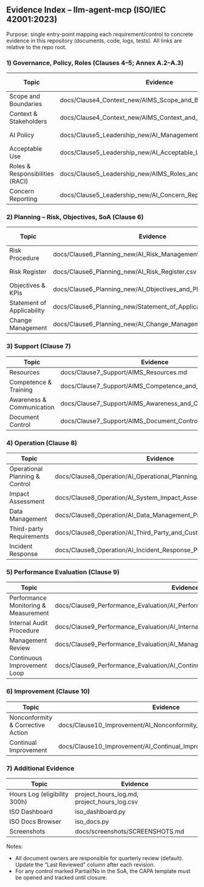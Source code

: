 ## Evidence Index – llm-agent-mcp (ISO/IEC 42001:2023)

Purpose: single entry-point mapping each requirement/control to concrete evidence in this repository (documents, code, logs, tests). All links are relative to the repo root.

### 1) Governance, Policy, Roles (Clauses 4–5; Annex A.2–A.3)

| Topic | Evidence | Owner | Last Reviewed |
|---|---|---|---|
| Scope and Boundaries | docs/Clause4_Context_new/AIMS_Scope_and_Boundaries.md | AIMS Manager | 2025-08-06 |
| Context & Stakeholders | docs/Clause4_Context_new/AIMS_Context_and_Stakeholders.md | AIMS Manager | 2025-08-06 |
| AI Policy | docs/Clause5_Leadership_new/AI_Management_Policy.md | Product Owner | 2025-08-06 |
| Acceptable Use | docs/Clause5_Leadership_new/AI_Acceptable_Use_Policy.md | Security Lead | 2025-08-06 |
| Roles & Responsibilities (RACI) | docs/Clause5_Leadership_new/AIMS_Roles_and_Responsibilities.md | AIMS Manager | 2025-08-06 |
| Concern Reporting | docs/Clause5_Leadership_new/AI_Concern_Reporting_Procedure.md | Compliance Lead | 2025-08-06 |

### 2) Planning – Risk, Objectives, SoA (Clause 6)

| Topic | Evidence | Owner | Last Reviewed |
|---|---|---|---|
| Risk Procedure | docs/Clause6_Planning_new/AI_Risk_Management_Procedure.md | Risk Owner | 2025-08-06 |
| Risk Register | docs/Clause6_Planning_new/AI_Risk_Register.csv | Risk Owner | 2025-08-06 |
| Objectives & KPIs | docs/Clause6_Planning_new/AI_Objectives_and_Planning.md | AIMS Manager | 2025-08-06 |
| Statement of Applicability | docs/Clause6_Planning_new/Statement_of_Applicability.csv | Compliance Lead | 2025-08-06 |
| Change Management | docs/Clause6_Planning_new/AI_Change_Management_Procedure.md | Engineering Lead | 2025-08-06 |

### 3) Support (Clause 7)

| Topic | Evidence |
|---|---|
| Resources | docs/Clause7_Support/AIMS_Resources.md |
| Competence & Training | docs/Clause7_Support/AIMS_Competence_and_Training.md |
| Awareness & Communication | docs/Clause7_Support/AIMS_Awareness_and_Communication.md |
| Document Control | docs/Clause7_Support/AIMS_Document_Control_Procedure.md |

### 4) Operation (Clause 8)

| Topic | Evidence | Code Links |
|---|---|---|
| Operational Planning & Control | docs/Clause8_Operation/AI_Operational_Planning_and_Control.md | agent/agent_core.py, agent/tools_mcp_client.py |
| Impact Assessment | docs/Clause8_Operation/AI_System_Impact_Assessment.md | mcp_server/*.json |
| Data Management | docs/Clause8_Operation/AI_Data_Management_Procedure.md | services/*, logs/actions.log |
| Third-party Requirements | docs/Clause8_Operation/AI_Third_Party_and_Customer_Requirements.md | config, env vars |
| Incident Response | docs/Clause8_Operation/AI_Incident_Response_Procedure.md | GitHub Issues / PRs |

### 5) Performance Evaluation (Clause 9)

| Topic | Evidence |
|---|---|
| Performance Monitoring & Measurement | docs/Clause9_Performance_Evaluation/AI_Performance_Monitoring_and_Measurement.md |
| Internal Audit Procedure | docs/Clause9_Performance_Evaluation/AI_Internal_Audit_Procedure.md |
| Management Review | docs/Clause9_Performance_Evaluation/AI_Management_Review.md |
| Continuous Improvement Loop | docs/Clause9_Performance_Evaluation/AI_Continuous_Improvement.md |

### 6) Improvement (Clause 10)

| Topic | Evidence | Templates |
|---|---|---|
| Nonconformity & Corrective Action | docs/Clause10_Improvement/AI_Nonconformity_and_Corrective_Action.md | docs/templates/NCR_CAPA_Template.md |
| Continual Improvement | docs/Clause10_Improvement/AI_Continual_Improvement.md |  |

### 7) Additional Evidence

| Topic | Evidence |
|---|---|
| Hours Log (eligibility 300h) | project_hours_log.md, project_hours_log.csv |
| ISO Dashboard | iso_dashboard.py |
| ISO Docs Browser | iso_docs.py |
| Screenshots | docs/screenshots/SCREENSHOTS.md |

Notes:
- All document owners are responsible for quarterly review (default). Update the “Last Reviewed” column after each revision.
- For any control marked Partial/No in the SoA, the CAPA template must be opened and tracked until closure.


